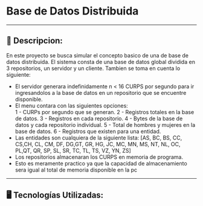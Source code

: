 #  Base de Datos Distribuida
---
## 📄 Descripcion:

<p>En este proyecto se busca simular el concepto basico de una de base de datos distribuida. El sistema consta de una base de datos global dividida en 3 repositorios, un servidor y un cliente. Tambien se toma en cuenta lo siguiente:</p>

- El servidor generara indefinidamente n < 16 CURPS por segundo para ir ingresandolos a la base de datos en un repositorio que se encuentre disponible.
- El menu contara con las siguientes opciones:</br>
  1 - CURPs por segundo que se generan.
  2 - Registros totales en la base de datos.
  3 - Registros en cada repositorio.
  4 - Bytes de la base de datos y cada repositorio individual.
  5 - Total de hombres y mujeres en la base de datos.
  6 - Registros que existen para una entidad.
- Las entidades son cualquiera de la siguiente lista: [AS, BC, BS, CC, CS,CH, CL, CM, DF, DG,GT, GR, HG, JC, MC, MN, MS, NT, NL, OC, PL,QT, QR, SP, SL, SR, TC, TL, TS, VZ, YN, ZS]
- Los repositorios almacenaran los CURPS en memoria de programa.
- Esto es meramente practico ya que la capacidad de almacenamiento sera igual al total de memoria disponible en la pc</br>


---
## 🖥️ Tecnologías Utilizadas:
